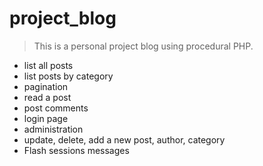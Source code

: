 # project_blog

> This is a personal project blog using procedural PHP.

- list all posts
- list posts by category
- pagination
- read a post
- post comments
- login page
- administration
- update, delete, add a new post, author, category
- Flash sessions messages
